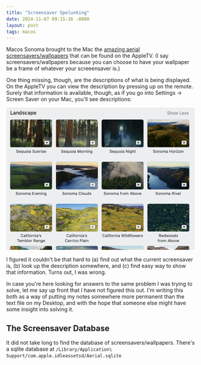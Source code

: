 ```yaml
---
title: "Screensaver Spelunking"
date: 2024-11-07 09:15:16 -0800
layout: post
tags: macos
---
```


Macos Sonoma brought to the Mac the [amazing aerial screensavers/wallpapers](https://bzamayo.com/watch-all-the-apple-tv-aerial-video-screensavers#9c6b969b62012359e5a4ead2ba3889e8) that can be found on the AppleTV. (I say screensavers/wallpapers because you can choose to have your wallpaper be a frame of whatever your screeensaver is.)

One thing missing, though, are the descriptions of what is being displayed. On the AppleTV you can view the description by pressing up on the remote. Surely that information is available, though, as if you go into Settings -> Screen Saver on your Mac, you'll see descriptions:

![Screensaver Descriptions](/public/images/screensavers/screensaver-settings.png)

I figured it couldn't be that hard to (a) find out what the current screensaver is, (b) look up the description somewhere, and (c) find easy way to show that information. Turns out, I was wrong.

In case you're here looking for answers to the same problem I was trying to solve, let me say up front that I have not figured this out. I'm writing this both as a way of putting my notes somewhere more permanent than the text file on my Desktop, and with the hope that someone else might have some insight into solving it.

## The Screensaver Database

It did not take long to find the database of screensavers/wallpapers. There's a sqlite database at `/Library/Application\ Support/com.apple.idleassetsd/Aerial.sqlite`

